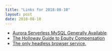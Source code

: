 ```yaml
---
title: "Links for 2018-08-10"
layout: post
date: 2018-08-10
---
```


* [Aurora Serverless MySQL Generally Available](https://aws.amazon.com/blogs/aws/aurora-serverless-ga/)
* [The Holloway Guide to Equity Compensation](https://www.holloway.com/g/equity-compensation)
* [The only headless browser service.](https://browserless.io/blog/2018/08/01/running-an-indie-business.html)
